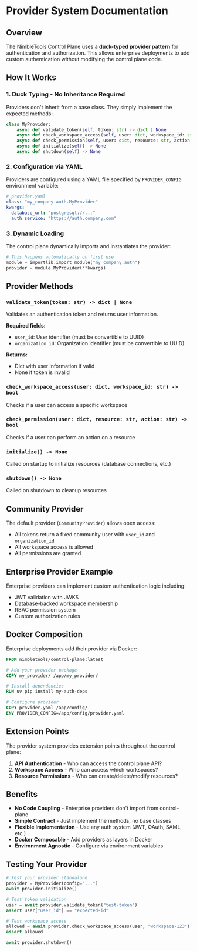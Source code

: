 # Provider System Documentation

## Overview

The NimbleTools Control Plane uses a **duck-typed provider pattern** for authentication and authorization. This allows enterprise deployments to add custom authentication without modifying the control plane code.

## How It Works

### 1. Duck Typing - No Inheritance Required

Providers don't inherit from a base class. They simply implement the expected methods:

```python
class MyProvider:
    async def validate_token(self, token: str) -> dict | None
    async def check_workspace_access(self, user: dict, workspace_id: str) -> bool
    async def check_permission(self, user: dict, resource: str, action: str) -> bool
    async def initialize(self) -> None
    async def shutdown(self) -> None
```

### 2. Configuration via YAML

Providers are configured using a YAML file specified by `PROVIDER_CONFIG` environment variable:

```yaml
# provider.yaml
class: "my_company.auth.MyProvider"
kwargs:
  database_url: "postgresql://..."
  auth_service: "https://auth.company.com"
```

### 3. Dynamic Loading

The control plane dynamically imports and instantiates the provider:

```python
# This happens automatically on first use
module = importlib.import_module("my_company.auth")
provider = module.MyProvider(**kwargs)
```

## Provider Methods

### `validate_token(token: str) -> dict | None`
Validates an authentication token and returns user information.

**Required fields:**
- `user_id`: User identifier (must be convertible to UUID)
- `organization_id`: Organization identifier (must be convertible to UUID)

**Returns:**
- Dict with user information if valid
- None if token is invalid

### `check_workspace_access(user: dict, workspace_id: str) -> bool`
Checks if a user can access a specific workspace

### `check_permission(user: dict, resource: str, action: str) -> bool`
Checks if a user can perform an action on a resource

### `initialize() -> None`
Called on startup to initialize resources (database connections, etc.)

### `shutdown() -> None`
Called on shutdown to cleanup resources

## Community Provider

The default provider (`CommunityProvider`) allows open access:
- All tokens return a fixed community user with `user_id` and `organization_id`
- All workspace access is allowed
- All permissions are granted

## Enterprise Provider Example

Enterprise providers can implement custom authentication logic including:
- JWT validation with JWKS
- Database-backed workspace membership
- RBAC permission system
- Custom authorization rules

## Docker Composition

Enterprise deployments add their provider via Docker:

```dockerfile
FROM nimbletools/control-plane:latest

# Add your provider package
COPY my_provider/ /app/my_provider/

# Install dependencies
RUN uv pip install my-auth-deps

# Configure provider
COPY provider.yaml /app/config/
ENV PROVIDER_CONFIG=/app/config/provider.yaml
```

## Extension Points

The provider system provides extension points throughout the control plane:

1. **API Authentication** - Who can access the control plane API?
2. **Workspace Access** - Who can access which workspaces?
3. **Resource Permissions** - Who can create/delete/modify resources?

## Benefits

- **No Code Coupling** - Enterprise providers don't import from control-plane
- **Simple Contract** - Just implement the methods, no base classes
- **Flexible Implementation** - Use any auth system (JWT, OAuth, SAML, etc.)
- **Docker Composable** - Add providers as layers in Docker
- **Environment Agnostic** - Configure via environment variables

## Testing Your Provider

```python
# Test your provider standalone
provider = MyProvider(config="...")
await provider.initialize()

# Test token validation
user = await provider.validate_token("test-token")
assert user["user_id"] == "expected-id"

# Test workspace access
allowed = await provider.check_workspace_access(user, "workspace-123")
assert allowed

await provider.shutdown()
```